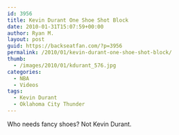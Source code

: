 ```yaml
---
id: 3956
title: Kevin Durant One Shoe Shot Block
date: 2010-01-31T15:07:59+00:00
author: Ryan M.
layout: post
guid: https://backseatfan.com/?p=3956
permalink: /2010/01/kevin-durant-one-shoe-shot-block/
thumb:
  - /images/2010/01/kdurant_576.jpg
categories:
  - NBA
  - Videos
tags:
  - Kevin Durant
  - Oklahoma City Thunder
---
```


<div class="entry">
  <p>
  </p>

  <p>
    Who needs fancy shoes? Not Kevin Durant.
  </p>
</div>
